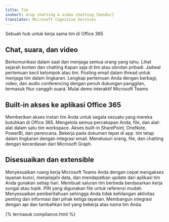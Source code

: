 ```yaml
---
title: Tim
inshort: Grup chatting & video chatting [kendur]
translator: Microsoft Cognitive Services
---
```



Sebuah hub untuk kerja sama tim di Office 365 

## Chat, suara, dan video
Berkomunikasi dalam saat dan menjaga semua orang yang tahu. Lihat sejarah konten dan chatting Kapan saja di tim atau obrolan pribadi. Jadwal pertemuan kecil kelompok atau tim. Posting email dalam thread untuk menjaga tim dalam lingkaran. Lengkap pertemuan Anda dengan berbagi, video, dan audio conferencing dengan penuh dukungan panggilan, termasuk fitur canggih suara. 
Mulai demo interaktif Microsoft Teams 

## Built-in akses ke aplikasi Office 365
Memberikan akses instan tim Anda untuk segala sesuatu yang mereka butuhkan di Office 365. Mengelola semua percakapan Anda, file, dan alat-alat dalam satu tim workspace. Akses built-in SharePoint, OneNote, PowerBI, dan perencana. Bekerja pada dokumen tepat di app. tim tetap dalam lingkaran dengan integrasi email. Menelusuri orang, file, dan chatting dengan kecerdasan dari Microsoft Graph. 

## Disesuaikan dan extensible
Menyesuaikan ruang kerja Microsoft Teams Anda dengan cepat mengakses layanan kunci, menjelajahi data, dan mendapatkan update dari aplikasi tim Anda gunakan setiap hari. Membuat saluran tim berbeda berdasarkan kerja sungai atau topik. PIN yang digunakan file untuk referensi mudah. Menyesuaikan pemberitahuan sehingga Anda tidak kehilangan aktivitas penting dan informasi dari pihak ketiga layanan. Membangun integrasi dengan api dan tambahkan bot yang bekerja atas nama tim Anda. 




{% termasuk compliance.html %}

